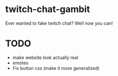 # twitch-chat-gambit
Ever wanted to fake twitch chat? Well now you can!

# TODO

- make website look actually real
- emotes
- Fix button css (make it more generalized)